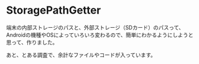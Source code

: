 # StoragePathGetter

端末の内部ストレージのパスと、外部ストレージ（SDカード）のパスって、Androidの機種やOSによっていろいろ変わるので、簡単にわかるようにしようと思って、作りました。


あと、とある調査で、余計なファイルやコードが入っています。

